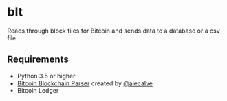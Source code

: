 # blt
Reads through block files for Bitcoin and sends data to a database or a csv file.


## Requirements
- Python 3.5 or higher
- [Bitcoin Blockchain Parser](https://github.com/blt-soc/python-bitcoin-blockchain-parser) created by [@alecalve](https://github.com/alecalve)
- Bitcoin Ledger
